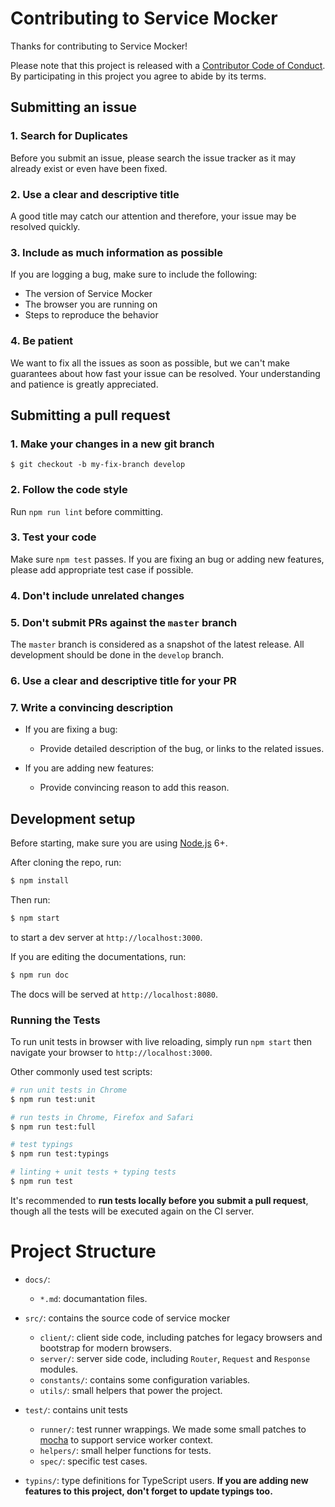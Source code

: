 # Contributing to Service Mocker

Thanks for contributing to Service Mocker!

Please note that this project is released with a [Contributor Code of Conduct](CODE_OF_CONDUCT.md). By participating in this project you agree to abide by its terms.

## Submitting an issue

### 1. Search for Duplicates

Before you submit an issue, please search the issue tracker as it may already exist or even have been fixed.

### 2. Use a clear and descriptive title

A good title may catch our attention and therefore, your issue may be resolved quickly.

### 3. Include as much information as possible

If you are logging a bug, make sure to include the following:

- The version of Service Mocker
- The browser you are running on
- Steps to reproduce the behavior

### 4. Be patient

We want to fix all the issues as soon as possible, but we can't make guarantees about how fast your issue can be resolved. Your understanding and patience is greatly appreciated.

## Submitting a pull request

### 1. Make your changes in a new git branch

```
$ git checkout -b my-fix-branch develop
```

### 2. Follow the code style

Run `npm run lint` before committing.

### 3. Test your code

Make sure `npm test` passes. If you are fixing an bug or adding new features, please add appropriate test case if possible.

### 4. Don't include unrelated changes

### 5. Don't submit PRs against the `master` branch

The `master` branch is considered as a snapshot of the latest release. All development should be done in the `develop` branch.

### 6. Use a clear and descriptive title for your PR

### 7. Write a convincing description

- If you are fixing a bug:

    - Provide detailed description of the bug, or links to the related issues.

- If you are adding new features:

    - Provide convincing reason to add this reason.


## Development setup

Before starting, make sure you are using [Node.js](http://nodejs.org/) 6+.

After cloning the repo, run:

```bash
$ npm install
```

Then run:

```bash
$ npm start
```

to start a dev server at `http://localhost:3000`.

If you are editing the documentations, run:

```bash
$ npm run doc
```

The docs will be served at `http://localhost:8080`.

### Running the Tests

To run unit tests in browser with live reloading, simply run `npm start` then navigate your browser to `http://localhost:3000`.

Other commonly used test scripts:

```bash
# run unit tests in Chrome
$ npm run test:unit

# run tests in Chrome, Firefox and Safari
$ npm run test:full

# test typings
$ npm run test:typings

# linting + unit tests + typing tests
$ npm run test
```

It's recommended to **run tests locally before you submit a pull request**, though all the tests will be executed again on the CI server.

# Project Structure

- `docs/`:
    - `*.md`: documantation files.

- `src/`: contains the source code of service mocker
    - `client/`: client side code, including patches for legacy browsers and bootstrap for modern browsers.
    - `server/`: server side code, including `Router`, `Request` and `Response` modules.
    - `constants/`: contains some configuration variables.
    - `utils/`: small helpers that power the project.

- `test/`: contains unit tests
    - `runner/`: test runner wrappings. We made some small patches to [mocha](https://github.com/mochajs/mocha) to support service worker context.
    - `helpers/`: small helper functions for tests.
    - `spec/`: specific test cases.

- `typins/`: type definitions for TypeScript users. **If you are adding new features to this project, don't forget to update typings too.**


